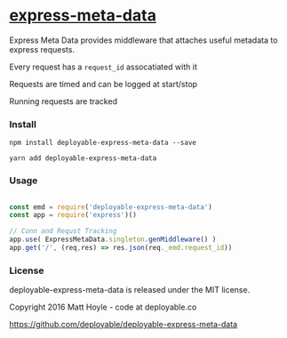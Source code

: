 # [express-meta-data](https://github.com/deployable/node-deployable-express-meta-data)

Express Meta Data provides middleware that attaches useful metadata to express requests.

Every request has a `request_id` assocatiated with it

Requests are timed and can be logged at start/stop

Running requests are tracked

### Install
 
    npm install deployable-express-meta-data --save

    yarn add deployable-express-meta-data

### Usage

```javascript

const emd = require('deployable-express-meta-data')
const app = require('express')()

// Conn and Requst Tracking
app.use( ExpressMetaData.singleton.genMiddleware() )
app.get('/', (req,res) => res.json(req._emd.request_id))

```

### License

deployable-express-meta-data is released under the MIT license.

Copyright 2016 Matt Hoyle - code at deployable.co

https://github.com/deployable/deployable-express-meta-data

